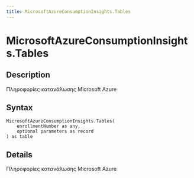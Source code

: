 ```yaml
---
title: MicrosoftAzureConsumptionInsights.Tables
---
```


# MicrosoftAzureConsumptionInsights.Tables


## Description

Πληροφορίες κατανάλωσης Microsoft Azure


## Syntax

```powerquery
MicrosoftAzureConsumptionInsights.Tables(
    enrollmentNumber as any,
    optional parameters as record
) as table
```


## Details

Πληροφορίες κατανάλωσης Microsoft Azure


